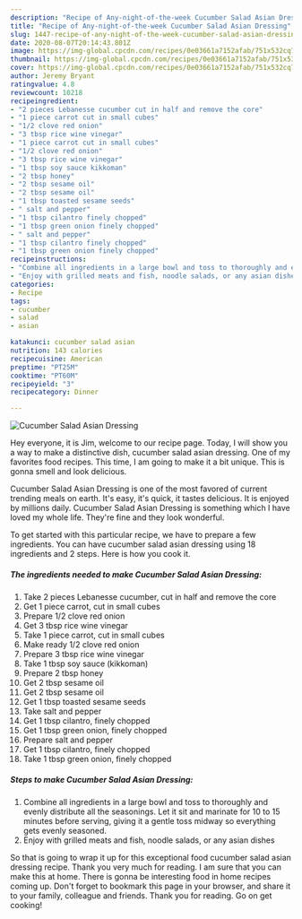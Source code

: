 ```yaml
---
description: "Recipe of Any-night-of-the-week Cucumber Salad Asian Dressing"
title: "Recipe of Any-night-of-the-week Cucumber Salad Asian Dressing"
slug: 1447-recipe-of-any-night-of-the-week-cucumber-salad-asian-dressing
date: 2020-08-07T20:14:43.801Z
image: https://img-global.cpcdn.com/recipes/0e03661a7152afab/751x532cq70/cucumber-salad-asian-dressing-recipe-main-photo.jpg
thumbnail: https://img-global.cpcdn.com/recipes/0e03661a7152afab/751x532cq70/cucumber-salad-asian-dressing-recipe-main-photo.jpg
cover: https://img-global.cpcdn.com/recipes/0e03661a7152afab/751x532cq70/cucumber-salad-asian-dressing-recipe-main-photo.jpg
author: Jeremy Bryant
ratingvalue: 4.8
reviewcount: 10218
recipeingredient:
- "2 pieces Lebanesse cucumber cut in half and remove the core"
- "1 piece carrot cut in small cubes"
- "1/2 clove red onion"
- "3 tbsp rice wine vinegar"
- "1 piece carrot cut in small cubes"
- "1/2 clove red onion"
- "3 tbsp rice wine vinegar"
- "1 tbsp soy sauce kikkoman"
- "2 tbsp honey"
- "2 tbsp sesame oil"
- "2 tbsp sesame oil"
- "1 tbsp toasted sesame seeds"
- " salt and pepper"
- "1 tbsp cilantro finely chopped"
- "1 tbsp green onion finely chopped"
- " salt and pepper"
- "1 tbsp cilantro finely chopped"
- "1 tbsp green onion finely chopped"
recipeinstructions:
- "Combine all ingredients in a large bowl and toss to thoroughly and evenly distribute all the seasonings. Let it sit and marinate for 10 to 15 minutes before serving, giving it a gentle toss midway so everything gets evenly seasoned."
- "Enjoy with grilled meats and fish, noodle salads, or any asian dishes"
categories:
- Recipe
tags:
- cucumber
- salad
- asian

katakunci: cucumber salad asian 
nutrition: 143 calories
recipecuisine: American
preptime: "PT25M"
cooktime: "PT60M"
recipeyield: "3"
recipecategory: Dinner

---
```



![Cucumber Salad Asian Dressing](https://img-global.cpcdn.com/recipes/0e03661a7152afab/751x532cq70/cucumber-salad-asian-dressing-recipe-main-photo.jpg)

Hey everyone, it is Jim, welcome to our recipe page. Today, I will show you a way to make a distinctive dish, cucumber salad asian dressing. One of my favorites food recipes. This time, I am going to make it a bit unique. This is gonna smell and look delicious.



Cucumber Salad Asian Dressing is one of the most favored of current trending meals on earth. It's easy, it's quick, it tastes delicious. It is enjoyed by millions daily. Cucumber Salad Asian Dressing is something which I have loved my whole life. They're fine and they look wonderful.


To get started with this particular recipe, we have to prepare a few ingredients. You can have cucumber salad asian dressing using 18 ingredients and 2 steps. Here is how you cook it.

<!--inarticleads1-->

##### The ingredients needed to make Cucumber Salad Asian Dressing:

1. Take 2 pieces Lebanesse cucumber, cut in half and remove the core
1. Get 1 piece carrot, cut in small cubes
1. Prepare 1/2 clove red onion
1. Get 3 tbsp rice wine vinegar
1. Take 1 piece carrot, cut in small cubes
1. Make ready 1/2 clove red onion
1. Prepare 3 tbsp rice wine vinegar
1. Take 1 tbsp soy sauce (kikkoman)
1. Prepare 2 tbsp honey
1. Get 2 tbsp sesame oil
1. Get 2 tbsp sesame oil
1. Get 1 tbsp toasted sesame seeds
1. Take  salt and pepper
1. Get 1 tbsp cilantro, finely chopped
1. Get 1 tbsp green onion, finely chopped
1. Prepare  salt and pepper
1. Get 1 tbsp cilantro, finely chopped
1. Take 1 tbsp green onion, finely chopped




<!--inarticleads2-->

##### Steps to make Cucumber Salad Asian Dressing:

1. Combine all ingredients in a large bowl and toss to thoroughly and evenly distribute all the seasonings. Let it sit and marinate for 10 to 15 minutes before serving, giving it a gentle toss midway so everything gets evenly seasoned.
1. Enjoy with grilled meats and fish, noodle salads, or any asian dishes




So that is going to wrap it up for this exceptional food cucumber salad asian dressing recipe. Thank you very much for reading. I am sure that you can make this at home. There is gonna be interesting food in home recipes coming up. Don't forget to bookmark this page in your browser, and share it to your family, colleague and friends. Thank you for reading. Go on get cooking!

